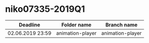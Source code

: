 # niko07335-2019Q1
| Deadline  | Folder name | Branch name |
|-----------|-------------|-------------|
| 02.06.2019 23:59 | animation-player | animation-player |
